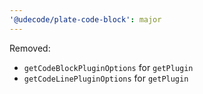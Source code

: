 ```yaml
---
'@udecode/plate-code-block': major
---
```


Removed:
- `getCodeBlockPluginOptions` for `getPlugin`
- `getCodeLinePluginOptions` for `getPlugin`